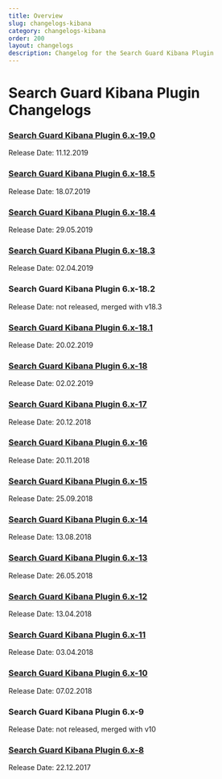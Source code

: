 ```yaml
---
title: Overview
slug: changelogs-kibana
category: changelogs-kibana
order: 200
layout: changelogs
description: Changelog for the Search Guard Kibana Plugin
---
```


<!---
Copryight 2010 floragunn GmbH
-->

# Search Guard Kibana Plugin Changelogs

### [Search Guard Kibana Plugin 6.x-19.0](changelog_kibana_v19.md)

Release Date: 11.12.2019

### [Search Guard Kibana Plugin 6.x-18.5](changelog_kibana_v18_5.md)

Release Date: 18.07.2019

### [Search Guard Kibana Plugin 6.x-18.4](changelog_kibana_v18_4.md)

Release Date: 29.05.2019

### [Search Guard Kibana Plugin 6.x-18.3](changelog_kibana_v18_3.md)

Release Date: 02.04.2019

### Search Guard Kibana Plugin 6.x-18.2

Release Date: not released, merged with v18.3

### [Search Guard Kibana Plugin 6.x-18.1](changelog_kibana_v18_1.md)

Release Date: 20.02.2019

### [Search Guard Kibana Plugin 6.x-18](changelog_kibana_v18.md)

Release Date: 02.02.2019

### [Search Guard Kibana Plugin 6.x-17](changelog_kibana_v17.md)

Release Date: 20.12.2018

### [Search Guard Kibana Plugin 6.x-16](changelog_kibana_v16.md)

Release Date: 20.11.2018

### [Search Guard Kibana Plugin 6.x-15](changelog_kibana_v15.md)

Release Date: 25.09.2018

### [Search Guard Kibana Plugin 6.x-14](changelog_kibana_v14.md)

Release Date: 13.08.2018

### [Search Guard Kibana Plugin 6.x-13](changelog_kibana_v13.md)

Release Date: 26.05.2018

### [Search Guard Kibana Plugin 6.x-12](changelog_kibana_v12.md)

Release Date: 13.04.2018

### [Search Guard Kibana Plugin 6.x-11](changelog_kibana_v11.md)

Release Date: 03.04.2018

### [Search Guard Kibana Plugin 6.x-10](changelog_kibana_v10.md)

Release Date: 07.02.2018

### Search Guard Kibana Plugin 6.x-9

Release Date: not released, merged with v10


### [Search Guard Kibana Plugin 6.x-8](changelog_kibana_v8.md)

Release Date: 22.12.2017

